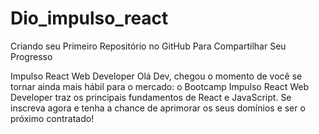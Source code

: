 # Dio_impulso_react
 Criando seu Primeiro Repositório no GitHub Para Compartilhar Seu Progresso
 
 
Impulso React Web Developer
Olá Dev, chegou o momento de você se tornar ainda mais hábil para o mercado: o Bootcamp Impulso React Web Developer traz os principais fundamentos de React e JavaScript. Se inscreva agora e tenha a chance de aprimorar os seus domínios e ser o próximo contratado!
